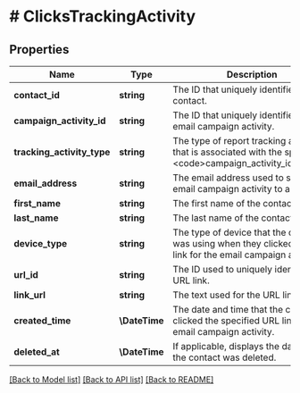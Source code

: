 # # ClicksTrackingActivity

## Properties

Name | Type | Description | Notes
------------ | ------------- | ------------- | -------------
**contact_id** | **string** | The ID that uniquely identifies a contact. |
**campaign_activity_id** | **string** | The ID that uniquely identifies the email campaign activity. |
**tracking_activity_type** | **string** | The type of report tracking activity that is associated with the specified &lt;code&gt;campaign_activity_id&lt;/code&gt;. |
**email_address** | **string** | The email address used to send the email campaign activity to a contact. |
**first_name** | **string** | The first name of the contact. | [optional]
**last_name** | **string** | The last name of the contact. | [optional]
**device_type** | **string** | The type of device that the contact was using when they clicked the URL link for the email campaign activity. | [optional]
**url_id** | **string** | The ID used to uniquely identify the URL link. |
**link_url** | **string** | The text used for the URL link. |
**created_time** | **\DateTime** | The date and time that the contact clicked the specified URL link for the email campaign activity. |
**deleted_at** | **\DateTime** | If applicable, displays the date that the contact was deleted. | [optional]

[[Back to Model list]](../../README.md#models) [[Back to API list]](../../README.md#endpoints) [[Back to README]](../../README.md)
